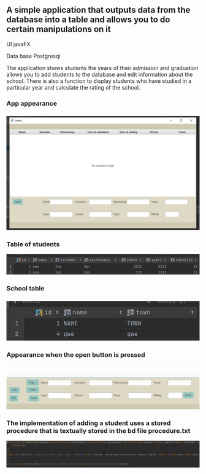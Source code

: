 ## A simple application that outputs data from the database into a table and allows you to do certain manipulations on it

UI javaFX

Data base Postgresql

The application shows students the years of their admission and graduation allows you to add students to the database and edit information about the school. There is also a function to display students who have studied in a particular year and calculate the rating of the school.

### App appearance

### ![img_1.png](img_1.png)

### Table of students

![img_4.png](img_4.png)

### School table

### ![img_3.png](img_3.png)


### Appearance when the open button is pressed

![img_5.png](img_5.png)

### The implementation of adding a student uses a stored procedure that is textually stored in the bd file procedure.txt 
![img_6.png](img_6.png)
